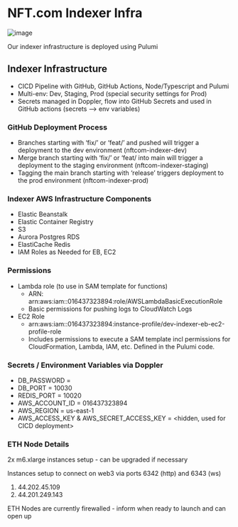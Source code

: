 # NFT.com Indexer Infra 

![image](https://user-images.githubusercontent.com/5006941/159491381-a056fb1e-11c9-4fa7-9365-5adf560b252c.png)


Our indexer infrastructure is deployed using Pulumi

## Indexer Infrastructure 
- CICD Pipeline with GitHub, GitHub Actions, Node/Typescript and Pulumi
- Multi-env: Dev, Staging, Prod (special security settings for Prod)
- Secrets managed in Doppler, flow into GitHub Secrets and used in GitHub actions (secrets —> env variables)

### GitHub Deployment Process 
- Branches starting with ‘fix/’ or ‘feat/’ and pushed will trigger a deployment to the dev environment (nftcom-indexer-dev)
- Merge branch starting with ‘fix/’ or ‘feat/ into main will trigger a deployment to the staging environment (nftcom-indexer-staging)
- Tagging the main branch starting with ‘release’ triggers deployment to the prod environment (nftcom-indexer-prod)

### Indexer AWS Infrastructure Components 
- Elastic Beanstalk
- Elastic Container Registry
- S3
- Aurora Postgres RDS
- ElastiCache Redis
- IAM Roles as Needed for EB, EC2

### Permissions
- Lambda role (to use in SAM template for functions)
    - ARN: arn:aws:iam::016437323894:role/AWSLambdaBasicExecutionRole
    - Basic permissions for pushing logs to CloudWatch Logs
- EC2 Role
    - arn:aws:iam::016437323894:instance-profile/dev-indexer-eb-ec2-profile-role
    - Includes permissions to execute a SAM template incl permissions for CloudFormation, Lambda, IAM, etc. Defined in the Pulumi code.

### Secrets / Environment Variables via Doppler
- DB_PASSWORD = <hidden>
- DB_PORT = 10030
- REDIS_PORT = 10020
- AWS_ACCOUNT_ID = 016437323894
- AWS_REGION = us-east-1
- AWS_ACCESS_KEY & AWS_SECRET_ACCESS_KEY = <hidden, used for CICD deployment>

### ETH Node Details 
2x m6.xlarge instances setup - can be upgraded if necessary 

Instances setup to connect on web3 via ports 6342 (http) and 6343 (ws)

1. 44.202.45.109
2. 44.201.249.143

ETH Nodes are currently firewalled - inform when ready to launch and can open up 